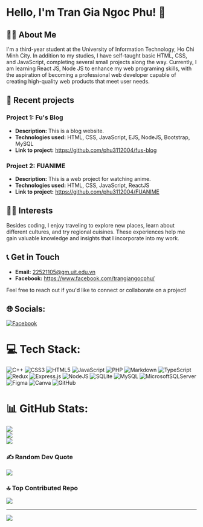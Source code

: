 # Hello, I'm Tran Gia Ngoc Phu! 👋

## 🙋‍♂️ About Me

I'm a third-year student at the University of Information Technology, Ho Chi Minh City. In addition to my studies, I have self-taught basic HTML, CSS, and JavaScript, completing several small projects along the way. Currently, I am learning React JS, Node JS to enhance my web programing skills, with the aspiration of becoming a professional web developer capable of creating high-quality web products that meet user needs.

## 📘 Recent projects

### Project 1: Fu's Blog
- **Description:** This is a blog website.
- **Technologies used:** HTML, CSS, JavaScript, EJS, NodeJS, Bootstrap, MySQL
- **Link to project:** https://github.com/phu3112004/fus-blog
  
### Project 2: FUANIME
- **Description:** This is a web project for watching anime.
- **Technologies used:** HTML, CSS, JavaScript, ReactJS
- **Link to project:** https://github.com/phu3112004/FUANIME

## 🧑‍🎤 Interests

Besides coding, I enjoy traveling to explore new places, learn about different cultures, and try regional cuisines. These experiences help me gain valuable knowledge and insights that I incorporate into my work.

## 📞 Get in Touch

- **Email:** 22521105@gm.uit.edu.vn
- **Facebook:** https://www.facebook.com/trangiangocphu/

Feel free to reach out if you'd like to connect or collaborate on a project!

## 🌐 Socials:
[![Facebook](https://img.shields.io/badge/Facebook-%231877F2.svg?logo=Facebook&logoColor=white)](https://facebook.com/https://www.facebook.com/trangiangocphu/) 

# 💻 Tech Stack:
![C++](https://img.shields.io/badge/c++-%2300599C.svg?style=for-the-badge&logo=c%2B%2B&logoColor=white) ![CSS3](https://img.shields.io/badge/css3-%231572B6.svg?style=for-the-badge&logo=css3&logoColor=white) ![HTML5](https://img.shields.io/badge/html5-%23E34F26.svg?style=for-the-badge&logo=html5&logoColor=white) ![JavaScript](https://img.shields.io/badge/javascript-%23323330.svg?style=for-the-badge&logo=javascript&logoColor=%23F7DF1E) ![PHP](https://img.shields.io/badge/php-%23777BB4.svg?style=for-the-badge&logo=php&logoColor=white) ![Markdown](https://img.shields.io/badge/markdown-%23000000.svg?style=for-the-badge&logo=markdown&logoColor=white) ![TypeScript](https://img.shields.io/badge/typescript-%23007ACC.svg?style=for-the-badge&logo=typescript&logoColor=white) ![Redux](https://img.shields.io/badge/redux-%23593d88.svg?style=for-the-badge&logo=redux&logoColor=white) ![Express.js](https://img.shields.io/badge/express.js-%23404d59.svg?style=for-the-badge&logo=express&logoColor=%2361DAFB) ![NodeJS](https://img.shields.io/badge/node.js-6DA55F?style=for-the-badge&logo=node.js&logoColor=white) ![SQLite](https://img.shields.io/badge/sqlite-%2307405e.svg?style=for-the-badge&logo=sqlite&logoColor=white) ![MySQL](https://img.shields.io/badge/mysql-4479A1.svg?style=for-the-badge&logo=mysql&logoColor=white) ![MicrosoftSQLServer](https://img.shields.io/badge/Microsoft%20SQL%20Server-CC2927?style=for-the-badge&logo=microsoft%20sql%20server&logoColor=white) ![Figma](https://img.shields.io/badge/figma-%23F24E1E.svg?style=for-the-badge&logo=figma&logoColor=white) ![Canva](https://img.shields.io/badge/Canva-%2300C4CC.svg?style=for-the-badge&logo=Canva&logoColor=white) ![GitHub](https://img.shields.io/badge/github-%23121011.svg?style=for-the-badge&logo=github&logoColor=white)
# 📊 GitHub Stats:
![](https://github-readme-stats.vercel.app/api?username=phu3112004&theme=dark&hide_border=false&include_all_commits=false&count_private=false)<br/>
![](https://github-readme-streak-stats.herokuapp.com/?user=phu3112004&theme=dark&hide_border=false)<br/>
![](https://github-readme-stats.vercel.app/api/top-langs/?username=phu3112004&theme=dark&hide_border=false&include_all_commits=false&count_private=false&layout=compact)

### ✍️ Random Dev Quote
![](https://quotes-github-readme.vercel.app/api?type=horizontal&theme=radical)

### 🔝 Top Contributed Repo
![](https://github-contributor-stats.vercel.app/api?username=phu3112004&limit=5&theme=dark&combine_all_yearly_contributions=true)

---
[![](https://visitcount.itsvg.in/api?id=phu3112004&icon=0&color=0)](https://visitcount.itsvg.in)

<!-- Proudly created with GPRM ( https://gprm.itsvg.in ) -->
